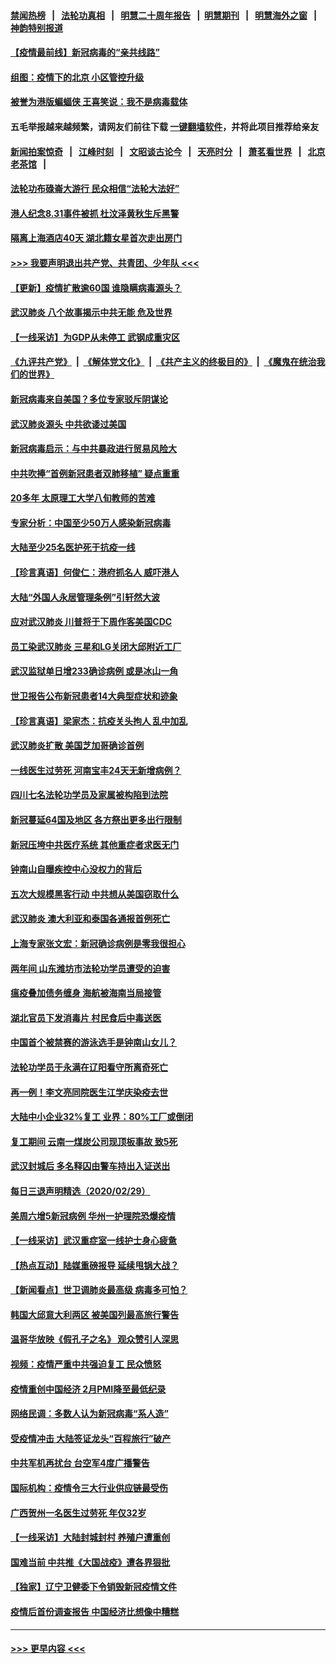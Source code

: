 #### [禁闻热榜](热点新闻.md?=0)  &nbsp;&nbsp;|&nbsp;&nbsp; [法轮功真相](https://github.com/gfw-breaker/truth/blob/master/README.md?=0) &nbsp;&nbsp;|&nbsp;&nbsp; [明慧二十周年报告](https://github.com/gfw-breaker/mh-reports/blob/master/README.md?=0) &nbsp;&nbsp;|&nbsp;&nbsp;[明慧期刊](https://github.com/gfw-breaker/mh-qikan) &nbsp;&nbsp;|&nbsp;&nbsp; [明慧海外之窗](https://github.com/gfw-breaker/mh-news/blob/master/README.md?=0) &nbsp;&nbsp;|&nbsp;&nbsp; [神韵特别报道](https://github.com/gfw-breaker/mh-news/blob/master/shenyun.md?=0)
#### [【疫情最前线】新冠病毒的“亲共线路”](../pages/nsc413/n11907734.md?t=03021202) 
#### [组图：疫情下的北京 小区管控升级](../pages/nsc413/n11905532.md?t=03021202) 
#### [被誉为港版蝙蝠侠 王喜笑说：我不是病毒载体](../pages/nsc413/n11907724.md?t=03021202) 
#### 五毛举报越来越频繁，请网友们前往下载 [一键翻墙软件](https://github.com/gfw-breaker/ssr-accounts)，并将此项目推荐给亲友
#### [新闻拍案惊奇](https://github.com/gfw-breaker/banned-news/blob/master/pages/link4.md) &nbsp;&nbsp;|&nbsp;&nbsp; [江峰时刻](https://github.com/gfw-breaker/banned-news/blob/master/pages/link4.md) &nbsp;&nbsp;|&nbsp;&nbsp; [文昭谈古论今](https://github.com/gfw-breaker/banned-news/blob/master/pages/link4.md) &nbsp;&nbsp;|&nbsp;&nbsp; [天亮时分](https://github.com/gfw-breaker/banned-news/blob/master/pages/link4.md) &nbsp;&nbsp;|&nbsp;&nbsp; [萧茗看世界](https://github.com/gfw-breaker/banned-news/blob/master/pages/link4.md) &nbsp;&nbsp;|&nbsp;&nbsp; [北京老茶馆](https://github.com/gfw-breaker/banned-news/blob/master/pages/link4.md) &nbsp;&nbsp;|&nbsp;&nbsp; 
#### [法轮功布碌崙大游行 民众相信“法轮大法好”](../pages/nsc413/n11907645.md?t=03021202) 
#### [港人纪念8.31事件被抓 杜汶泽黄秋生斥黑警](../pages/nsc413/n11907574.md?t=03021202) 
#### [隔离上海酒店40天 湖北籍女星首次走出房门](../pages/nsc413/n11907453.md?t=03021202) 
#### [>>> 我要声明退出共产党、共青团、少年队 <<<](https://github.com/begood0513/goodnews/blob/master/quit/letter.md) 
#### [【更新】疫情扩散逾60国 谁隐瞒病毒源头？](../pages/nsc413/n11890652.md?t=03021202) 
#### [武汉肺炎 八个故事揭示中共无能 危及世界](../pages/nsc413/n11888055.md?t=03021202) 
#### [【一线采访】为GDP从未停工 武钢成重灾区](../pages/nsc413/n11907787.md?t=03021202) 
#### [《九评共产党》](https://github.com/begood0513/9ping.md/blob/master/README.md) &nbsp;|&nbsp; [《解体党文化》](../../../../jtdwh.md/blob/master/README.md)  &nbsp;|&nbsp; [《共产主义的终极目的》](../../../../gczydzjmd.md/blob/master/README.md) &nbsp;|&nbsp; [《魔鬼在统治我们的世界》](../../../../mgztzwmdsj.md/blob/master/README.md) 
#### [新冠病毒来自美国？多位专家驳斥阴谋论](../pages/nsc413/n11907805.md?t=03021202) 
#### [武汉肺炎源头 中共欲诿过美国](../pages/nsc413/n11907665.md?t=03021202) 
#### [新冠病毒启示：与中共暴政进行贸易风险大](../pages/nsc413/n11907718.md?t=03021202) 
#### [中共吹捧“首例新冠患者双肺移植” 疑点重重](../pages/nsc413/n11907615.md?t=03021202) 
#### [20多年 太原理工大学八旬教师的苦难](../pages/nsc413/n11907003.md?t=03021202) 
#### [专家分析：中国至少50万人感染新冠病毒](../pages/nsc413/n11907619.md?t=03021202) 
#### [大陆至少25名医护死于抗疫一线](../pages/nsc413/n11907479.md?t=03021202) 
#### [【珍言真语】何俊仁：港府抓名人 威吓港人](../pages/nsc413/n11907561.md?t=03021202) 
#### [大陆“外国人永居管理条例”引轩然大波](../pages/nsc413/n11907540.md?t=03021202) 
#### [应对武汉肺炎 川普将于下周作客美国CDC](../pages/nsc413/n11907493.md?t=03021202) 
#### [员工染武汉肺炎 三星和LG关闭大邱附近工厂](../pages/nsc413/n11907471.md?t=03021202) 
#### [武汉监狱单日增233确诊病例 或是冰山一角](../pages/nsc413/n11907360.md?t=03021202) 
#### [世卫报告公布新冠患者14大典型症状和迹象](../pages/nsc413/n11907472.md?t=03021202) 
#### [【珍言真语】梁家杰：抗疫关头拘人 乱中加乱](../pages/nsc413/n11907444.md?t=03021202) 
#### [武汉肺炎扩散 美国芝加哥确诊首例](../pages/nsc413/n11907347.md?t=03021202) 
#### [一线医生过劳死 河南宝丰24天无新增病例？](../pages/nsc413/n11907430.md?t=03021202) 
#### [四川七名法轮功学员及家属被构陷到法院](../pages/nsc413/n11907214.md?t=03021202) 
#### [新冠蔓延64国及地区 各方祭出更多出行限制](../pages/nsc413/n11907227.md?t=03021202) 
#### [新冠压垮中共医疗系统 其他重症者求医无门](../pages/nsc413/n11905283.md?t=03021202) 
#### [钟南山自曝疾控中心没权力的背后](../pages/nsc413/n11903401.md?t=03021202) 
#### [五次大规模黑客行动 中共想从美国窃取什么](../pages/nsc413/n11899124.md?t=03021202) 
#### [武汉肺炎 澳大利亚和泰国各通报首例死亡](../pages/nsc413/n11906995.md?t=03021202) 
#### [上海专家张文宏：新冠确诊病例是零我很担心](../pages/nsc413/n11906935.md?t=03021202) 
#### [两年间 山东潍坊市法轮功学员遭受的迫害](../pages/nsc413/n11902878.md?t=03021202) 
#### [瘟疫叠加债务缠身 海航被海南当局接管](../pages/nsc413/n11906466.md?t=03021202) 
#### [湖北官员下发消毒片 村民食后中毒送医](../pages/nsc413/n11906520.md?t=03021202) 
#### [中国首个被禁赛的游泳选手是钟南山女儿？](../pages/nsc413/n11906532.md?t=03021202) 
#### [法轮功学员于永满在辽阳看守所离奇死亡](../pages/nsc413/n11906047.md?t=03021202) 
#### [再一例！李文亮同院医生江学庆染疫去世](../pages/nsc413/n11906396.md?t=03021202) 
#### [大陆中小企业32%复工 业界：80%工厂或倒闭](../pages/nsc413/n11906257.md?t=03021202) 
#### [复工期间 云南一煤炭公司现顶板事故 致5死](../pages/nsc413/n11903190.md?t=03021202) 
#### [武汉封城后 多名释囚由警车持出入证送出](../pages/nsc413/n11906273.md?t=03021202) 
#### [每日三退声明精选（2020/02/29）](../pages/nsc413/n11906228.md?t=03021202) 
#### [美周六增5新冠病例 华州一护理院恐爆疫情](../pages/nsc413/n11905823.md?t=03021202) 
#### [【一线采访】武汉重症室一线护士身心疲惫](../pages/nsc413/n11906089.md?t=03021202) 
#### [【热点互动】陆媒重磅报导 延续甩锅大战？](../pages/nsc413/n11905973.md?t=03021202) 
#### [【新闻看点】世卫调肺炎最高级 病毒多可怕？](../pages/nsc413/n11905498.md?t=03021202) 
#### [韩国大邱意大利两区 被美国列最高旅行警告](../pages/nsc413/n11905944.md?t=03021202) 
#### [温哥华放映《假孔子之名》 观众赞引人深思](../pages/nsc413/n11903970.md?t=03021202) 
#### [视频：疫情严重中共强迫复工 民众愤怒](../pages/nsc413/n11905794.md?t=03021202) 
#### [疫情重创中国经济 2月PMI降至最低纪录](../pages/nsc413/n11905093.md?t=03021202) 
#### [网络民调：多数人认为新冠病毒“系人造”](../pages/nsc413/n11905778.md?t=03021202) 
#### [受疫情冲击 大陆签证龙头“百程旅行”破产](../pages/nsc413/n11905777.md?t=03021202) 
#### [中共军机再扰台 台空军4度广播警告](../pages/nsc413/n11905748.md?t=03021202) 
#### [国际机构：疫情令三大行业供应链最受伤](../pages/nsc413/n11905694.md?t=03021202) 
#### [广西贺州一名医生过劳死 年仅32岁](../pages/nsc413/n11905670.md?t=03021202) 
#### [【一线采访】大陆封城封村 养殖户遭重创](../pages/nsc413/n11905654.md?t=03021202) 
#### [国难当前 中共推《大国战疫》遭各界狠批](../pages/nsc413/n11905559.md?t=03021202) 
#### [【独家】辽宁卫健委下令销毁新冠疫情文件](../pages/nsc413/n11901418.md?t=03021202) 
#### [疫情后首份调查报告 中国经济比想像中糟糕](../pages/nsc413/n11905617.md?t=03021202) 

----
#### [ >>> 更早内容 <<< ](../indexes/nsc413-earlier.md)
